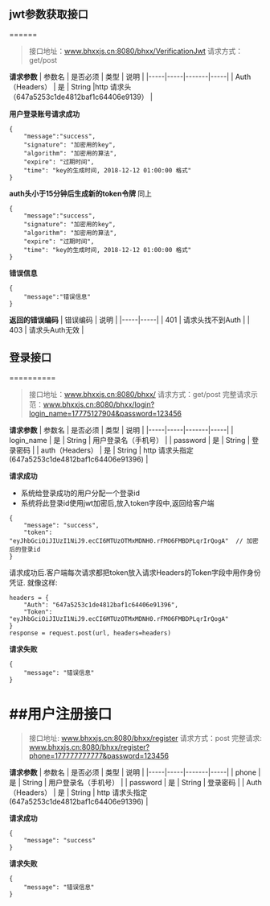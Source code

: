 ## jwt参数获取接口

======
> 接口地址：www.bhxxjs.cn:8080/bhxx/VerificationJwt
> 请求方式：get/post

**请求参数**
| 参数名 | 是否必须 | 类型 | 说明 |
|-----|-----|-------|-----|
| Auth（Headers） | 是 | String |http 请求头（647a5253c1de4812baf1c64406e9139） |

**用户登录账号请求成功**
```
{
    "message":"success",
    "signature": "加密用的key",
    "algorithm": "加密用的算法",
    "expire": "过期时间",
    "time": "key的生成时间, 2018-12-12 01:00:00 格式"
}
```

**auth头小于15分钟后生成新的token令牌** 同上
```
{
    "message":"success",
    "signature": "加密用的key",
    "algorithm": "加密用的算法",
    "expire": "过期时间",
    "time": "key的生成时间, 2018-12-12 01:00:00 格式"
}
```

**错误信息**
```
{
    "message":"错误信息"
}
```

**返回的错误编码**
| 错误编码 | 说明 |
|-----|-----|
| 401 | 请求头找不到Auth |
| 403 | 请求头Auth无效 |

## 登录接口
==========

> 接口地址：www.bhxxjs.cn:8080/bhxx/
> 请求方式：get/post
> 完整请求示范：www.bhxxjs.cn:8080/bhxx/login?login_name=17775127904&password=123456

**请求参数**
| 参数名 | 是否必须 | 类型 | 说明 |
|-----|-----|-------|-----|
| login_name | 是 | String | 用户登录名（手机号） |
| password | 是 | String | 登录密码 |
| auth（Headers） | 是 | String | http 请求头指定(647a5253c1de4812baf1c64406e91396) |

**请求成功**

* 系统给登录成功的用户分配一个登录id
* 系统将此登录id使用jwt加密后,放入token字段中,返回给客户端

```
{
    "message": "success",
    "token": "eyJhbGciOiJIUzI1NiJ9.ecCI6MTUzOTMxMDNH0.rFMO6FMBDPLqrIrQogA"  // 加密后的登录id
}
```
请求成功后.客户端每次请求都把token放入请求Headers的Token字段中用作身份凭证.
就像这样:

```
headers = {
    "Auth": "647a5253c1de4812baf1c64406e91396",
    "Token": "eyJhbGciOiJIUzI1NiJ9.ecCI6MTUzOTMxMDNH0.rFMO6FMBDPLqrIrQogA"
}
response = request.post(url, headers=headers)
```

**请求失败**
```
{
    "message": "错误信息"
}
```

##用户注册接口
============
> 接口地址: www.bhxxjs.cn:8080/bhxx/register
> 请求方式：post
> 完整请求: www.bhxxjs.cn:8080/bhxx/register?phone=177777777777&password=123456

**请求参数**
| 参数名 | 是否必须 | 类型 | 说明 |
|-----|-----|-------|-----|
| phone | 是 | String | 用户登录名（手机号） |
| password | 是 | String | 登录密码 |
| Auth（Headers） | 是 | String | http 请求头指定(647a5253c1de4812baf1c64406e91396) |

**请求成功**
```
{
    "message": "success"
}
```

**请求失败**
```
{
    "message": "错误信息"
}
```